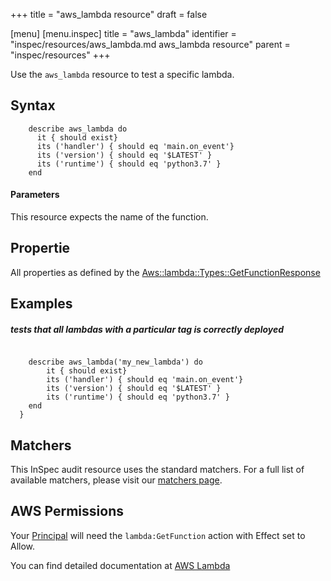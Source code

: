 +++
title = "aws_lambda resource"
draft = false

[menu]
  [menu.inspec]
    title = "aws_lambda"
    identifier = "inspec/resources/aws_lambda.md aws_lambda resource"
    parent = "inspec/resources"
+++


Use the `aws_lambda` resource to test a specific lambda.

## Syntax
````
    describe aws_lambda do
      it { should exist}    
      its ('handler') { should eq 'main.on_event'}
      its ('version') { should eq '$LATEST' }
      its ('runtime') { should eq 'python3.7' }
    end
````    
#### Parameters

This resource expects the name of the function.


## Propertie

All properties as defined by the [Aws::lambda::Types::GetFunctionResponse](https://docs.aws.amazon.com/sdk-for-ruby/v3/api/Aws/Lambda/Types/GetFunctionResponse.html)

## Examples


##### tests that all lambdas with a particular tag is correctly deployed
````
      
    describe aws_lambda('my_new_lambda') do
        it { should exist}    
        its ('handler') { should eq 'main.on_event'}
        its ('version') { should eq '$LATEST' }
        its ('runtime') { should eq 'python3.7' }
    end
  }

````

## Matchers

This InSpec audit resource uses the standard matchers.  For a full list of available matchers, please visit our [matchers page](https://www.inspec.io/docs/reference/matchers/).


## AWS Permissions

Your [Principal](https://docs.aws.amazon.com/IAM/latest/UserGuide/intro-structure.html#intro-structure-principal) will need the `lambda:GetFunction` action with Effect set to Allow.

You can find detailed documentation at [AWS Lambda](https://docs.aws.amazon.com/lambda/latest/dg/lambda-api-permissions-ref.html)

